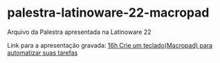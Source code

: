 # palestra-latinoware-22-macropad

Arquivo da Palestra apresentada na Latinoware 22

Link para a apresentação gravada: [16h Crie um teclado(Macropad) para automatizar suas tarefas](https://youtu.be/kAwGeTukWfI?t=25118)
